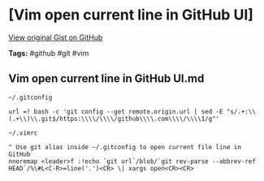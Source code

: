 # [Vim open current line in GitHub UI] 

[View original Gist on GitHub](https://gist.github.com/Integralist/4eb10817e06a69bd511f14d2370e2d45)

**Tags:** #github #git #vim

## Vim open current line in GitHub UI.md

`~/.gitconfig`

```
url =! bash -c 'git config --get remote.origin.url | sed -E "s/.+:\\(.+\\)\\.git$/https:\\\\/\\\\/github\\\\.com\\\\/\\\\1/g"'
```

`~/.vimrc`

```vim
" Use git alias inside ~/.gitconfig to open current file line in GitHub
nnoremap <leader>f :!echo `git url`/blob/`git rev-parse --abbrev-ref HEAD`/%\#L<C-R>=line('.')<CR> \| xargs open<CR><CR>
```

